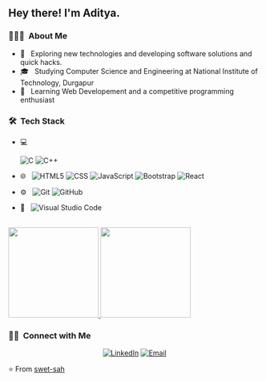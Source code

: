 <h2> Hey there! I'm Aditya.</h2>

<h3> 👨🏻‍💻 &nbsp;About Me </h3>

- 🤔 &nbsp; Exploring new technologies and developing software solutions and quick hacks.
- 🎓 &nbsp; Studying Computer Science and Engineering at National Institute of Technology, Durgapur
- 🌱 &nbsp; Learning Web Developement and a competitive programming enthusiast

<h3> 🛠 &nbsp;Tech Stack</h3>

- 💻 &nbsp;

  ![C](https://img.shields.io/badge/-C-333333?style=flat&logo=C&logoColor=A8B9CC)
  ![C++](https://img.shields.io/badge/-C++-333333?style=flat&logo=C%2B%2B&logoColor=00599C)
- 🌐 &nbsp;
  ![HTML5](https://img.shields.io/badge/-HTML5-333333?style=flat&logo=HTML5)
  ![CSS](https://img.shields.io/badge/-CSS-333333?style=flat&logo=CSS3&logoColor=1572B6)
  ![JavaScript](https://img.shields.io/badge/-JavaScript-333333?style=flat&logo=javascript)
  ![Bootstrap](https://img.shields.io/badge/-Bootstrap-333333?style=flat&logo=bootstrap&logoColor=563D7C)
  ![React](https://img.shields.io/badge/-React-333333?style=flat&logo=react)
- ⚙️ &nbsp;
  ![Git](https://img.shields.io/badge/-Git-333333?style=flat&logo=git)
  ![GitHub](https://img.shields.io/badge/-GitHub-333333?style=flat&logo=github)
- 🔧 &nbsp;
  ![Visual Studio Code](https://img.shields.io/badge/-Visual%20Studio%20Code-333333?style=flat&logo=visual-studio-code&logoColor=007ACC)

<br/>

<a href="https://github.com/AVS1508">
  <img height="180em" src="https://github-readme-stats.vercel.app/api?username=swet-sah&theme=buefy&show_icons=true" />
  <img height="180em" src="https://github-readme-stats.vercel.app/api/top-langs/?username=swet-sah&theme=buefy&layout=compact" />
</a>

<br/>

<h3> 🤝🏻 &nbsp;Connect with Me </h3>

<p align="center">
<a href="https://www.linkedin.com/in/sweta-sahu-535698226//"><img alt="LinkedIn" src="https://img.shields.io/badge/LinkedIn-sweta%20Sahu-blue?style=flat-square&logo=linkedin"></a>
<a href="mailto:sweetaku.sahu@gmail.com"><img alt="Email" src="https://img.shields.io/badge/Email-sweetaku.sahu@gmail.com-blue?style=flat-square&logo=gmail"></a>
</p>

⭐️ From [swet-sah](https://github.com/swet-sah)
